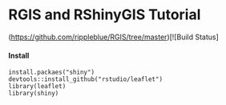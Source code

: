 # RGIS and RShinyGIS Tutorial 

(https://github.com/rippleblue/RGIS/tree/master)[![Build Status]

#### Install 
```
install.packaes("shiny")
devtools::install_github("rstudio/leaflet")
library(leaflet)
library(shiny)
```
